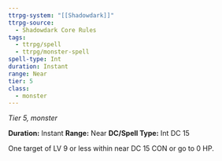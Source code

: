 ```yaml
---
ttrpg-system: "[[Shadowdark]]"
ttrpg-source:
  - Shadowdark Core Rules
tags:
  - ttrpg/spell
  - ttrpg/monster-spell
spell-type: Int
duration: Instant
range: Near
tier: 5
class:
  - monster
---
```

*Tier 5, monster*

**Duration:** Instant
**Range:** Near
**DC/Spell Type:** Int DC 15

One target of LV 9 or less within near DC 15 CON or go to 0 HP. 

